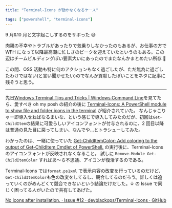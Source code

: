 ```yaml
---
title: "Terminal-Icons が動かなくなるケース"

tags: ["powershell", "terminal-icons"]
---
```


9 月&10 月と文字起こしするのをサボった 😪

肉親の不幸やトラブルがあったりで気乗りしなかったのもあるが、お仕事の方で WFH になって以降最高潮に忙しさのピークを迎えていたというのもある。この辺はチームビルディングぽい要素大いにあったのでまたなんかまとめたい所存 🤔

この間、OSS 活動も特に何のアクションもなく過ごしたが、ただ無為に過ごしたわけではない(と言い聞かせたい)のでなんか貢献したぽいことをネタに記事に残そうと思う。

---

先日[Windows Terminal Tips and Tricks | Windows Command Line](https://devblogs.microsoft.com/commandline/windows-terminal-tips-and-tricks/)を見てたら、愛すべき oh my posh の紹介の後に [Terminal-Icons: A PowerShell module to show file and folder icons in the terminal](https://github.com/devblackops/Terminal-Icons) が紹介されていた。
なんじゃこりゃー即導入せねばなるまいな、という感じで導入してみたのだが、初回は`Get-ChildItem`の結果に可愛らしいアイコンフォントが付与されるのに、2 回目以降は普通の見た目に戻ってしまい、なんでや...とトラシューしてみた。

わかったのは、一緒に使っていた [Get-ChildItemColor: Add coloring to the output of Get-ChildItem Cmdlet of PowerShell.](https://github.com/joonro/Get-ChildItemColor) の実行後に、Terminal-Icons のアイコンフォントが反映されなくなること。
試しに `Remove-Module Get-ChildItemColor` すればあ～ら不思議、アイコンが復活するのである。

Terminal-Icons では`format.ps1xml` で表示内容の改変を行っているのだけど、`Get-ChildItemColor`も色の改変をしてるし、競合してるのだろう。詳しくは追っていくのがめんどくて競合できないという結論だけだした。↓ の Issue で同じく困ってる人がいたので共有してあげた。

[No icons after installation. · Issue #12 · devblackops/Terminal-Icons · GitHub](https://github.com/devblackops/Terminal-Icons/issues/12)

